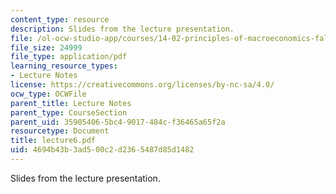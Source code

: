 ```yaml
---
content_type: resource
description: Slides from the lecture presentation.
file: /ol-ocw-studio-app/courses/14-02-principles-of-macroeconomics-fall-2004/4694b43b3ad500c2d2365487d85d1482_lecture6.pdf
file_size: 24999
file_type: application/pdf
learning_resource_types:
- Lecture Notes
license: https://creativecommons.org/licenses/by-nc-sa/4.0/
ocw_type: OCWFile
parent_title: Lecture Notes
parent_type: CourseSection
parent_uid: 35905406-5bc4-9017-484c-f36465a65f2a
resourcetype: Document
title: lecture6.pdf
uid: 4694b43b-3ad5-00c2-d236-5487d85d1482
---
```

Slides from the lecture presentation.